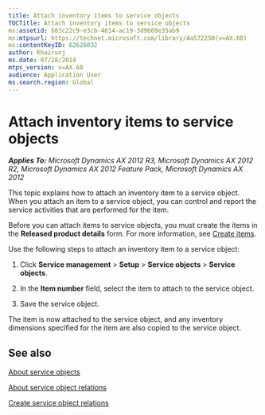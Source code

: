 ```yaml
---
title: Attach inventory items to service objects
TOCTitle: Attach inventory items to service objects
ms:assetid: b83c22c9-e3cb-4614-ac19-3d9669e35ab9
ms:mtpsurl: https://technet.microsoft.com/library/Aa572250(v=AX.60)
ms:contentKeyID: 62626032
author: Khairunj
ms.date: 07/28/2014
mtps_version: v=AX.60
audience: Application User
ms.search.region: Global
---
```


# Attach inventory items to service objects 


_**Applies To:** Microsoft Dynamics AX 2012 R3, Microsoft Dynamics AX 2012 R2, Microsoft Dynamics AX 2012 Feature Pack, Microsoft Dynamics AX 2012_

This topic explains how to attach an inventory item to a service object. When you attach an item to a service object, you can control and report the service activities that are performed for the item.

Before you can attach items to service objects, you must create the items in the **Released product details** form. For more information, see [Create items](create-items.md).

Use the following steps to attach an inventory item to a service object:

1.  Click **Service management** \> **Setup** \> **Service objects** \> **Service objects**.

2.  In the **Item number** field, select the item to attach to the service object.

3.  Save the service object.

The item is now attached to the service object, and any inventory dimensions specified for the item are also copied to the service object.

## See also

[About service objects](about-service-objects.md)

[About service object relations](about-service-object-relations.md)

[Create service object relations](create-service-object-relations.md)

  



